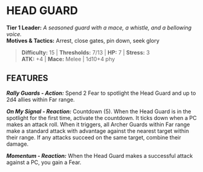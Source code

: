 # HEAD GUARD

**Tier 1 Leader:** *A seasoned guard with a mace, a whistle, and a bellowing voice.*  
**Motives & Tactics:** Arrest, close gates, pin down, seek glory

> **Difficulty:** 15 | **Thresholds:** 7/13 | **HP:** 7 | **Stress:** 3  
> **ATK:** +4 | **Mace:** Melee | 1d10+4 phy  

## FEATURES

***Rally Guards - Action:*** Spend 2 Fear to spotlight the Head Guard and up to 2d4 allies within Far range.

***On My Signal - Reaction:*** Countdown (5). When the Head Guard is in the spotlight for the first time, activate the countdown. It ticks down when a PC makes an attack roll. When it triggers, all Archer Guards within Far range make a standard attack with advantage against the nearest target within their range. If any attacks succeed on the same target, combine their damage.

***Momentum - Reaction:*** When the Head Guard makes a successful attack against a PC, you gain a Fear.
